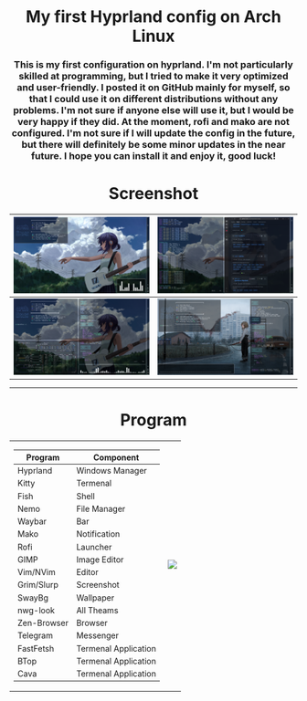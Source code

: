 <h1 align="center">My first Hyprland config on Arch Linux</h1>

<h3 align="center">This is my first configuration on hyprland. I'm not particularly skilled at programming, but I tried to make it very optimized and user-friendly. I posted it on GitHub mainly for myself, so that I could use it on different distributions without any problems. I'm not sure if anyone else will use it, but I would be very happy if they did. At the moment, rofi and mako are not configured. I'm not sure if I will update the config in the future, but there will definitely be some minor updates in the near future. I hope you can install it and enjoy it, good luck!</h3>

<h1 align="center">Screenshot</h1>

| ![1](screenshot/1.png) | ![2](screenshot/2.png) |
|:------------------------:|:------------------------:|
| ![3](screenshot/3.png) | ![4](screenshot/4.png) |

____

<h1 align="center">Program</h1>

<table>
<tr>
<td>

| Program    | Component           |
|------------|---------------------|
| Hyprland   | Windows Manager     |
| Kitty      | Termenal            |
| Fish       | Shell               |
| Nemo       | File Manager        |
| Waybar     | Bar                 |
| Mako       | Notification        |
| Rofi       | Launcher            |
| GIMP       | Image Editor        |
| Vim/NVim   | Editor              |
| Grim/Slurp | Screenshot          |
| SwayBg     | Wallpaper           |
| nwg-look   | All Theams          |
| Zen-Browser| Browser             |
| Telegram   | Messenger           |
| FastFetsh  | Termenal Application|
| BTop       | Termenal Application|
| Cava       | Termenal Application|

</td>
<td>
  <img src="screenshots/5.png" width="400px">
</td>
</tr>
</table>

